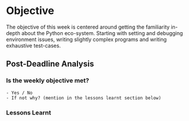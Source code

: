 # Objective
The objective of this week is centered around getting the familiarity in-depth about the Python eco-system. Starting with setting and debugging environment issues, writing slightly complex programs and writing exhaustive test-cases.

## Post-Deadline Analysis
### Is the weekly objective met?
    - Yes / No
    - If not why? (mention in the lessons learnt section below)
### Lessons Learnt


